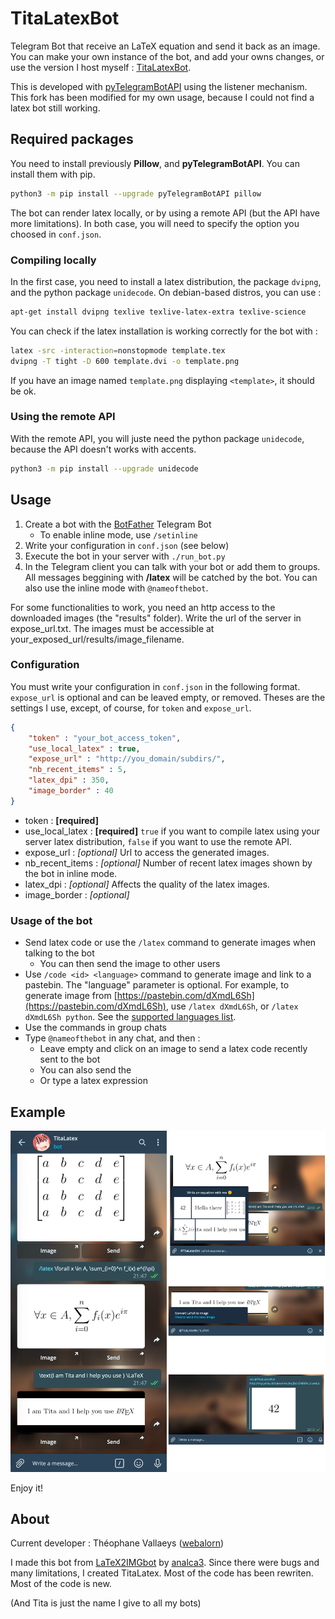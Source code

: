 # TitaLatexBot
Telegram Bot that receive an LaTeX equation and send it back as an image. You can make your own instance of the bot, and add your owns changes, or use the version I host myself : [TitaLatexBot](https://t.me/titalatexbot).

This is developed with [pyTelegramBotAPI](https://github.com/eternnoir/pyTelegramBotAPI) using the listener mechanism. This fork has been modified for my own usage, because I could not find a latex bot still working.

## Required packages

You need to install previously **Pillow**, and **pyTelegramBotAPI**. You can install them with pip.

```bash
python3 -m pip install --upgrade pyTelegramBotAPI pillow
```

The bot can render latex locally, or by using a remote API (but the API have more limitations). In both case, you will need to specify the option you choosed in ```conf.json```.

### Compiling locally

In the first case, you need to install a latex distribution, the package ```dvipng```, and the python package ```unidecode```. On debian-based distros, you can use :

```bash
apt-get install dvipng texlive texlive-latex-extra texlive-science
```

You can check if the latex installation is working correctly for the bot with :
```bash
latex -src -interaction=nonstopmode template.tex
dvipng -T tight -D 600 template.dvi -o template.png
```

If you have an image named ```template.png``` displaying ```<template>```, it should be ok.

### Using the remote API

With the remote API, you will juste need the python package ```unidecode```, because the API doesn't works with accents.

```bash
python3 -m pip install --upgrade unidecode
```

## Usage

1. Create a bot with the [BotFather](https://t.me/botfather) Telegram Bot
	- To enable inline mode, use ```/setinline ```
2. Write your configuration in ```conf.json``` (see below)
3. Execute the bot in your server with ```./run_bot.py```
4. In the Telegram client you can talk with your bot or add them to groups. All messages beggining with **/latex** will be catched by the bot. You can also use the inline mode with ```@nameofthebot```.

For some functionalities to work, you need an http access to the downloaded images (the "results" folder). Write the url of the server in expose_url.txt. The images must be accessible at your_exposed_url/results/image_filename.

### Configuration

You must write your configuration in ```conf.json``` in the following format. ```expose_url``` is optional and can be leaved empty, or removed. Theses are the settings I use, except, of course, for ```token``` and ```expose_url```.

```json
{
	"token" : "your_bot_access_token",
	"use_local_latex" : true,
	"expose_url" : "http://you_domain/subdirs/",
	"nb_recent_items" : 5,
	"latex_dpi" : 350,
	"image_border" : 40
}
```

- token : **[required]**
- use_local_latex : **[required]** ```true``` if you want to compile latex using your server latex distribution, ```false``` if you want to use the remote API.
- expose_url : *[optional]* Url to access the generated images.
- nb_recent_items : *[optional]* Number of recent latex images shown by the bot in inline mode.
- latex_dpi : *[optional]* Affects the quality of the latex images.
- image_border : *[optional]*

### Usage of the bot

- Send latex code or use the ```/latex``` command to generate images when talking to the bot
	- You can then send the image to other users
- Use ```/code <id> <language>``` command to generate image and link to a pastebin. The "language" parameter is optional. For example, to generate image from [https://pastebin.com/dXmdL6Sh](https://pastebin.com/dXmdL6Sh), use ```/latex dXmdL6Sh```, or ```/latex dXmdL6Sh python```. See the [supported languages list](https://www.overleaf.com/learn/latex/Code_listing#Supported_languages).
- Use the commands in group chats
- Type ```@nameofthebot``` in any chat, and then :
	- Leave empty and click on an image to send a latex code recently sent to the bot
	- You can also send the 
	- Or type a latex expression

<!--
help - Send help message
latex - Convert LaTeX code to image
code - Convert code on pastebin to an image
-->


## Example

![Examples, from deskop app](ressources/example.png)

Enjoy it!

## About

Current developer : Théophane Vallaeys ([webalorn](https://github.com/webalorn))

I made this bot from [LaTeX2IMGbot](https://github.com/analca3/LaTeX2IMGbot) by [analca3](https://github.com/analca3). Since there were bugs and many limitations, I created TitaLatex. Most of the code has been rewriten. Most of the code is new.

(And Tita is just the name I give to all my bots)